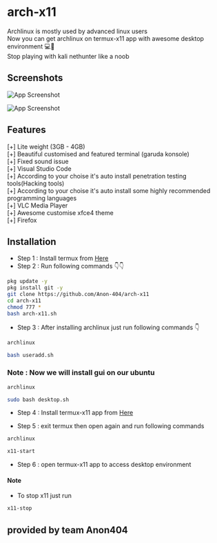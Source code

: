 # arch-x11
Archlinux is mostly used by advanced linux users <br>
Now you can get archlinux on termux-x11 app with awesome desktop environment 💻📱 <br>
Stop playing with kali nethunter like a noob 

## Screenshots

![App Screenshot](https://i.imgur.com/hK1F7iB.jpg)

![App Screenshot](https://i.imgur.com/3ollDJV.jpeg)

## Features

[+] Lite weight (3GB - 4GB)<br>
[+] Beautiful customised and featured terminal (garuda konsole) <br>
[+] Fixed sound issue<br>
[+] Visual Studio Code<br>
[+] According to your choise it's auto install penetration testing tools(Hacking tools)<br>
[+] According to your choise it's auto install some highly recommended programming languages<br>
[+] VLC Media Player<br>
[+] Awesome customise xfce4 theme<br>
[+] Firefox<br>

## Installation

- Step 1 : Install termux from [Here](https://f-droid.org/repo/com.termux_1020.apk)
- Step 2 : Run following commands 👇👇

```bash
pkg update -y
pkg install git -y
git clone https://github.com/Anon-404/arch-x11
cd arch-x11
chmod 777 *
bash arch-x11.sh
```

- Step 3 : After installing archlinux just run following commands 👇

```bash
archlinux 
```
```bash
bash useradd.sh
```
### Note : Now we will install gui on our ubuntu

```bash
archlinux 
```
```bash
sudo bash desktop.sh
```
- Step 4 : Install termux-x11 app from [Here](https://github.com/termux/termux-x11/releases/download/nightly/app-universal-debug.apk)

- Step 5 : exit termux then open again and run following commands

```bash
archlinux 
```
```bash
x11-start
```
- Step 6 : open termux-x11 app to access desktop environment

#### Note

- To stop x11 just run
```bash
x11-stop
```

## provided by team Anon404
